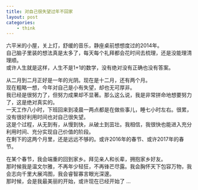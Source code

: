 ```yaml
---
title: 对自己很失望过年不回家
layout: post
categories:
    - think
---
```


六平米的小屋，关上灯，舒缓的音乐，静座桌前想想度过的2014年。   
自己脑子里装的想法真是太多了，每天每个礼拜都会花时间去梳理，还是没能理清理顺。   
或许人生就是这样，人生不是1+1的数学，没有绝对没有正确也没有答案。   

从二月到二月正好是一年的光阴。现在是十二月，还有两个月。   
现在粗略一想，今年对自己是小有失望，却也无可厚非。   
我已经是很努力了，但努力成果却不显著。那么这么说，我是非常拼命地想要努力了，这是绝对真实的。   
一天工作八小时，下班回来到凌晨一两点都是在做些事儿，睡七小时左右。很累，没有很好利用时间也对自己很失望。   
这是个过程，从无到有，从慢到快，从破土到茁壮。我相信，我很快也能进入充分利用时间、充分实现自己价值的阶段。   
在剩下的这两个月里，还是远远不够的。或许2016年的春节、或许2017年的春节。   

在某个春节，我会端重的回到家乡。拜见亲人和长辈，拥抱家乡好友。   
那时候我是温文尔雅，不再年少轻狂，不再锋芒尽露。我会胸怀天下包容万物，我会志向千里大展鸿图，我会睿智寡言眼光深邃。   
那时候，会是我最美丽的开始，或许现在已经开始了 ...
